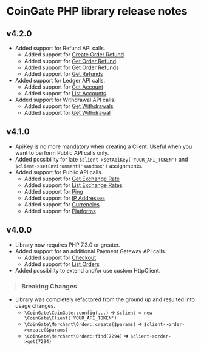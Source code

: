 CoinGate PHP library release notes
============================

v4.2.0
---
* Added support for Refund API calls.
  - Added support for [Create Order Refund](https://developer.coingate.com/reference/create-refund)
  - Added support for [Get Order Refund](https://developer.coingate.com/reference/get-order-refund)
  - Added support for [Get Order Refunds](https://developer.coingate.com/reference/get-refund)
  - Added support for [Get Refunds](https://developer.coingate.com/reference/get-refunds)
* Added support for Ledger API calls.
  - Added support for [Get Account](https://developer.coingate.com/reference/get-account)
  - Added support for [List Accounts](https://developer.coingate.com/reference/accounts)
* Added support for Withdrawal API calls.
  - Added support for [Get Withdrawals](https://developer.coingate.com/reference/get-withdrawals)
  - Added support for [Get Withdrawal](https://developer.coingate.com/reference/get-withdrawal)

v4.1.0
---
* ApiKey is no more mandatory when creating a Client. Useful when you want to perform Public API calls only.
* Added possibility for late ``$client->setApiKey('YOUR_API_TOKEN')`` and ``$client->setEnvironment('sandbox')`` assignments.
* Added support for Public API calls.
  - Added support for [Get Exchange Rate](https://developer.coingate.com/docs/get-rate)
  - Added support for [List Exchange Rates](https://developer.coingate.com/docs/list-rates)
  - Added support for [Ping](https://developer.coingate.com/docs/ping)
  - Added support for [IP Addresses](https://developer.coingate.com/docs/ip-addresses)
  - Added support for [Currencies](https://developer.coingate.com/docs/currencies)
  - Added support for [Platforms](https://developer.coingate.com/docs/platforms)

v4.0.0
----
* Library now requires PHP 7.3.0 or greater.
* Added support for an additional Payment Gateway API calls.
  - Added support for [Checkout](https://developer.coingate.com/docs/checkout)
  - Added support for [List Orders](https://developer.coingate.com/docs/list-orders)
* Added possibility to extend and/or use custom HttpClient.

> ### Breaking Changes
* Library was completely refactored from the ground up and resulted into usage changes. 
  - ```\CoinGate\CoinGate::config(...)``` => ```$client = new \CoinGate\Client('YOUR_API_TOKEN')```
  - ```\CoinGate\Merchant\Order::create($params)``` => ```$client->order->create($params)```
  - ```\CoinGate\Merchant\Order::find(7294)``` => ```$client->order->get(7294)```